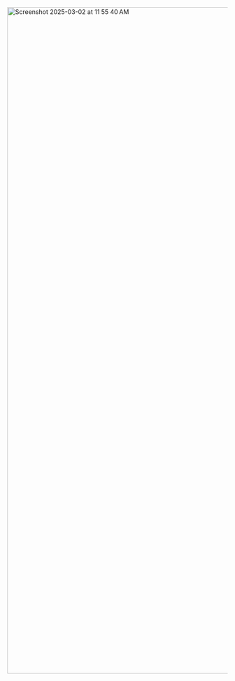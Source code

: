 
<img width="1525" alt="Screenshot 2025-03-02 at 11 55 40 AM" src="https://github.com/user-attachments/assets/e26f45fd-3c90-4c6b-91a0-4cf31891b75f" />
